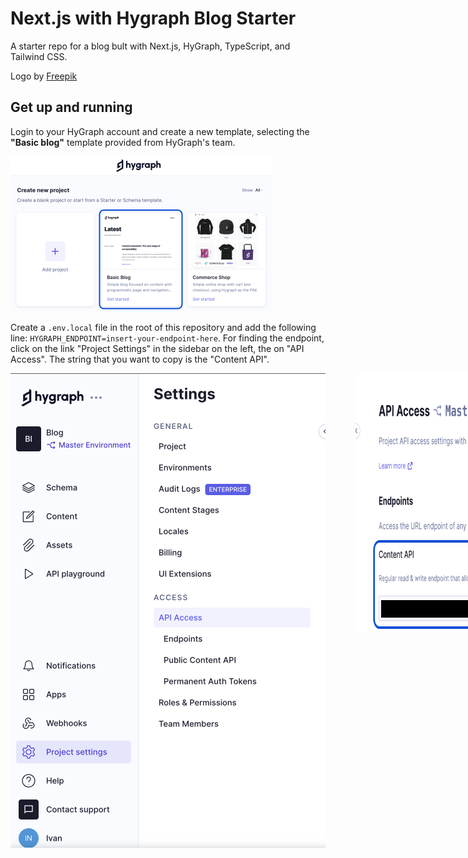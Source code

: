 # Next.js with Hygraph Blog Starter
A starter repo for a blog bult with Next.js, HyGraph, TypeScript, and Tailwind CSS. 

Logo by <a href="https://www.freepik.com/free-vector/gradient-code-development-logo_11817413.htm#query=dev%20logo%20marketing&position=0&from_view=keyword&track=ais&uuid=b3f1ecea-40b2-490c-aee5-62365fdc170a">Freepik</a>

## Get up and running

Login to your HyGraph account and create a new template, selecting the **"Basic blog"** template provided from HyGraph's team.

<img alt="Select Blog Starter" src="public/docs/blog-starter.png" height="auto" width='420'>

Create a `.env.local` file in the root of this repository and add the following line: `HYGRAPH_ENDPOINT=insert-your-endpoint-here`.
For finding the endpoint, click on the link "Project Settings" in the sidebar on the left, the on "API Access". The string that you want to copy is the "Content API".

<div style="display: flex; gap: 3rem">
<img alt="Navigate to endpoint" src="public/docs/navigate-to-endpoint.png" style="object-fit: cover" height="759" width='510'>
<img alt="Select endpoint" src="public/docs/endpoint.png" height="416" width='816'>
</div>